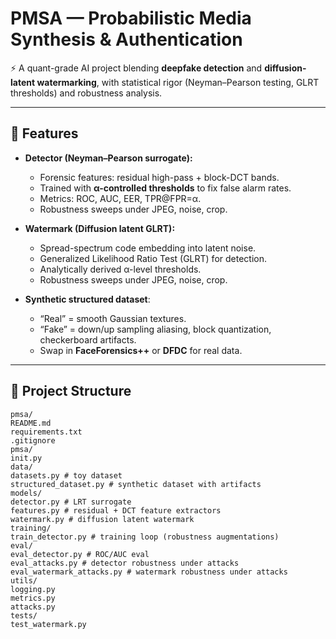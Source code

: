 # PMSA — Probabilistic Media Synthesis & Authentication

⚡ A quant-grade AI project blending **deepfake detection** and **diffusion-latent watermarking**, with statistical rigor (Neyman–Pearson testing, GLRT thresholds) and robustness analysis.

---

## 🚀 Features
- **Detector (Neyman–Pearson surrogate):**
  - Forensic features: residual high-pass + block-DCT bands.
  - Trained with **α-controlled thresholds** to fix false alarm rates.
  - Metrics: ROC, AUC, EER, TPR@FPR=α.
  - Robustness sweeps under JPEG, noise, crop.

- **Watermark (Diffusion latent GLRT):**
  - Spread-spectrum code embedding into latent noise.
  - Generalized Likelihood Ratio Test (GLRT) for detection.
  - Analytically derived α-level thresholds.
  - Robustness sweeps under JPEG, noise, crop.

- **Synthetic structured dataset**:
  - “Real” = smooth Gaussian textures.
  - “Fake” = down/up sampling aliasing, block quantization, checkerboard artifacts.
  - Swap in **FaceForensics++** or **DFDC** for real data.

---

## 📂 Project Structure
    pmsa/
    README.md
    requirements.txt
    .gitignore
    pmsa/
    init.py
    data/
    datasets.py # toy dataset
    structured_dataset.py # synthetic dataset with artifacts
    models/
    detector.py # LRT surrogate
    features.py # residual + DCT feature extractors
    watermark.py # diffusion latent watermark
    training/
    train_detector.py # training loop (robustness augmentations)
    eval/
    eval_detector.py # ROC/AUC eval
    eval_attacks.py # detector robustness under attacks
    eval_watermark_attacks.py # watermark robustness under attacks
    utils/
    logging.py
    metrics.py
    attacks.py
    tests/
    test_watermark.py